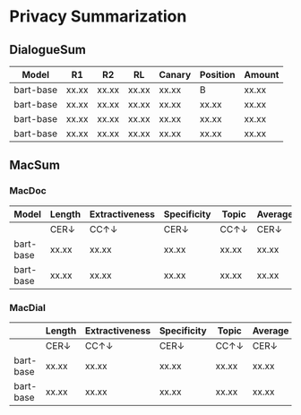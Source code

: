 # Privacy Summarization

## DialogueSum
| **Model** | **R1** | **R2** | **RL** | **Canary** | **Position** | **Amount** |
|-----------|--------|--------|--------|------------|--------------|------------|
| bart-base | xx.xx  | xx.xx  | xx.xx  | xx.xx      | B            | xx.xx      |
| bart-base | xx.xx  | xx.xx  | xx.xx  | xx.xx      | xx.xx        | xx.xx      |
| bart-base | xx.xx  | xx.xx  | xx.xx  | xx.xx      | xx.xx        | xx.xx      |
| bart-base | xx.xx  | xx.xx  | xx.xx  | xx.xx      | xx.xx        | xx.xx      |



## MacSum
### MacDoc
| Model     | Length | Extractiveness | Specificity | Topic | Average | Quality | Canary | Position | Amount |
|------|--------|----------------|-------------|-------|---------|---------|--------|----------|--------|
|  | CER↓   | CC↑↓           | CER↓        | CC↑↓  | CER↓    | CC↑↓    | CER↓   | CER↓     | Yes/No | F/M/B. | R      |
| bart-base | xx.xx  | xx.xx          | xx.xx       | xx.xx | xx.xx   | xx.xx   | xx.xx  | xx.xx    | xx.xx  | xx.xx  | xx.xx  |
| bart-base | xx.xx  | xx.xx          | xx.xx       | xx.xx | xx.xx   | xx.xx   | xx.xx  | xx.xx    | xx.xx  | xx.xx  | xx.xx  |


### MacDial
|      | Length | Extractiveness | Specificity | Topic | Average | Quality | Canary | Position | Amount |
|------|--------|----------------|-------------|-------|---------|---------|--------|----------|--------|
|      | CER↓   | CC↑↓           | CER↓        | CC↑↓  | CER↓    | CC↑↓    | CER↓   | CER↓     | Yes/No | F/M/B. | R      |
| bart-base | xx.xx  | xx.xx          | xx.xx       | xx.xx | xx.xx   | xx.xx   | xx.xx  | xx.xx    | xx.xx  | xx.xx  | xx.xx  |
| bart-base | xx.xx  | xx.xx          | xx.xx       | xx.xx | xx.xx   | xx.xx   | xx.xx  | xx.xx    | xx.xx  | xx.xx  | xx.xx  |